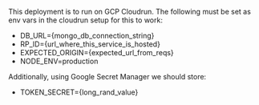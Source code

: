 This deployment is to run on GCP Cloudrun.
The following must be set as env vars in the cloudrun setup for this to work:
-  DB_URL={mongo_db_connection_string}
-  RP_ID={url_where_this_service_is_hosted}
-  EXPECTED_ORIGIN={expected_url_from_reqs}
-  NODE_ENV=production

Additionally, using Google Secret Manager we should store:
- TOKEN_SECRET={long_rand_value}
